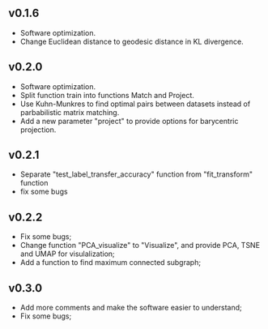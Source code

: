## v0.1.6
+ Software optimization.
+ Change Euclidean distance to geodesic distance in KL divergence.

## v0.2.0
+ Software optimization.
+ Split function train into functions Match and Project.
+ Use Kuhn-Munkres to find optimal pairs between datasets instead of parbabilistic matrix matching.
+ Add a new parameter "project" to provide options for barycentric projection.

## v0.2.1 
+ Separate "test_label_transfer_accuracy" function from "fit_transform" function
+ fix some bugs

## v0.2.2
+ Fix some bugs;
+ Change function "PCA_visualize" to "Visualize", and provide PCA, TSNE and UMAP for visulalization;
+ Add a function to find maximum connected subgraph;

## v0.3.0
+ Add more comments and make the software easier to understand;
+ Fix some bugs;